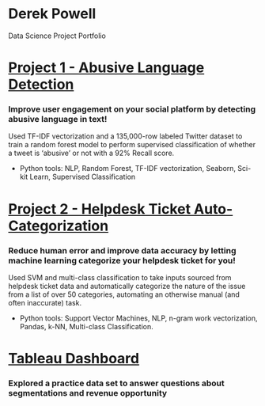 # Derek Powell
Data Science Project Portfolio

# [Project 1 - Abusive Language Detection](https://github.com/dpowell022/Capstone_2)
### Improve user engagement on your social platform by detecting abusive language in text!
Used TF-IDF vectorization and a 135,000-row labeled Twitter dataset to train a random forest model to perform supervised classification of whether a tweet is ‘abusive’ or not with a 92% Recall score. 
 - Python tools:  NLP, Random Forest, TF-IDF vectorization, Seaborn, Sci-kit Learn, Supervised Classification


# [Project 2 - Helpdesk Ticket Auto-Categorization](https://github.com/dpowell022/Capstone_3)
### Reduce human error and improve data accuracy by letting machine learning categorize your helpdesk ticket for you!
Used SVM and multi-class classification to take inputs sourced from helpdesk ticket data and automatically categorize the nature of the issue from a list of over 50 categories, automating an otherwise manual (and often inaccurate) task.
 - Python tools: Support Vector Machines, NLP, n-gram work vectorization, Pandas, k-NN, Multi-class Classification.

# [Tableau Dashboard](https://public.tableau.com/app/profile/derek.powell/viz/ChemicorpDashboard_16581921872730/Dashboard1?publish=yes)
### Explored a practice data set to answer questions about segmentations and revenue opportunity
